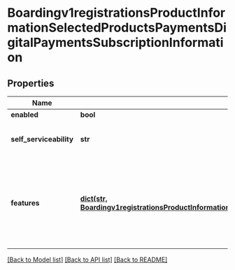 # Boardingv1registrationsProductInformationSelectedProductsPaymentsDigitalPaymentsSubscriptionInformation

## Properties
Name | Type | Description | Notes
------------ | ------------- | ------------- | -------------
**enabled** | **bool** |  | [optional] 
**self_serviceability** | **str** | Indicates if the organization can enable this product using self service. | [optional] [default to 'NOT_SELF_SERVICEABLE']
**features** | [**dict(str, Boardingv1registrationsProductInformationSelectedProductsPaymentsCardProcessingSubscriptionInformationFeatures)**](Boardingv1registrationsProductInformationSelectedProductsPaymentsCardProcessingSubscriptionInformationFeatures.md) | Allowed values are; &lt;table&gt;    &lt;tr&gt;       &lt;td&gt;visaCheckout&lt;/td&gt;    &lt;/tr&gt;    &lt;tr&gt;       &lt;td&gt;applePay&lt;/td&gt;    &lt;/tr&gt;    &lt;tr&gt;       &lt;td&gt;samsungPay&lt;/td&gt;    &lt;/tr&gt;    &lt;tr&gt;        &lt;td&gt;googlePay&lt;/td&gt;     &lt;/tr&gt; &lt;/table&gt;  | [optional] 

[[Back to Model list]](../README.md#documentation-for-models) [[Back to API list]](../README.md#documentation-for-api-endpoints) [[Back to README]](../README.md)


